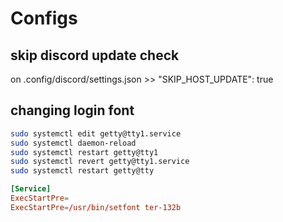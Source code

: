# Configs

## skip discord update check

on .config/discord/settings.json >> "SKIP_HOST_UPDATE": true

## changing login font

```bash
sudo systemctl edit getty@tty1.service
sudo systemctl daemon-reload
sudo systemctl restart getty@tty1
sudo systemctl revert getty@tty1.service
sudo systemctl restart getty@tty
```

```toml
[Service]
ExecStartPre=
ExecStartPre=/usr/bin/setfont ter-132b
```
